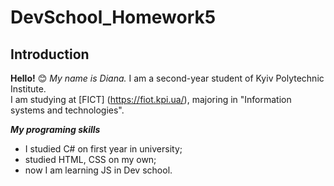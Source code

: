 # DevSchool_Homework5

## Introduction

**Hello!** 😊 _My name is Diana._ I am a second-year student of Kyiv Polytechnic Institute.  
I am studying at [FICT] (https://fiot.kpi.ua/), majoring in "Information systems and technologies".

**_My programing skills_**


- I studied C# on first year in university;
- studied HTML, CSS on my own;
- now I am learning JS in Dev school.


